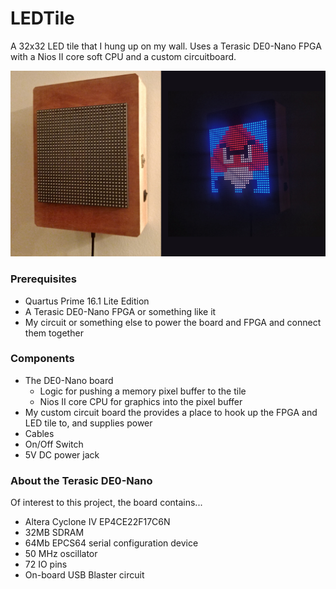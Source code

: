 # LEDTile

A 32x32 LED tile that I hung up on my wall.  Uses a Terasic DE0-Nano FPGA with a Nios II core soft CPU and a custom circuitboard.

![Tile on wall](doc/LEDTile.png)

### Prerequisites

* Quartus Prime 16.1 Lite Edition
* A Terasic DE0-Nano FPGA or something like it
* My circuit or something else to power the board and FPGA and connect them together

### Components

* The DE0-Nano board
  * Logic for pushing a memory pixel buffer to the tile
  * Nios II core CPU for graphics into the pixel buffer
* My custom circuit board the provides a place to hook up the FPGA and LED tile to, and supplies power
* Cables
* On/Off Switch
* 5V DC power jack

### About the Terasic DE0-Nano

Of interest to this project, the board contains...

* Altera Cyclone IV EP4CE22F17C6N
* 32MB SDRAM
* 64Mb EPCS64 serial configuration device
* 50 MHz oscillator
* 72 IO pins
* On-board USB Blaster circuit
